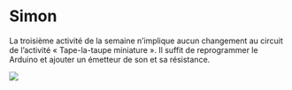 # Simon

La troisième activité de la semaine n’implique aucun changement au circuit de l’activité « Tape-la-taupe
miniature ». Il suffit de reprogrammer le Arduino et ajouter un émetteur de son et sa résistance.

![](démo.gif)